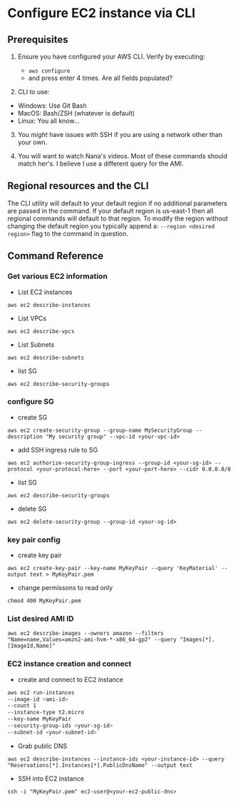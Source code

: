 # Configure EC2 instance via CLI 

## Prerequisites 
1) Ensure you have configured your AWS CLI. Verify by executing:
    - `aws configure`
    - and press enter 4 times. Are all fields populated? 

2) CLI to use: 
- Windows: Use Git Bash
- MacOS: Bash/ZSH (whatever is default)
- Linux: You all know...

3) You *might* have issues with SSH if you are using a network other than your own. 

4) You will want to watch Nana's videos. Most of these commands should match her's. I believe I use a different query for the AMI. 

## Regional resources and the CLI
The CLI utility will default to your default region if no additional parameters are passed in the command. If your default region is us-east-1 then all regional commands will default to that region. To modify the region without changing the default region you typically append a:
`--region <desired region>`
 flag to the command in question. 

## Command Reference


### Get various EC2 information
- List EC2 instances

`aws ec2 describe-instances`

- List VPCs

`aws ec2 describe-vpcs`

- List Subnets

`aws ec2 describe-subnets`

- list SG 

`aws ec2 describe-security-groups`



### configure SG
- create SG

`aws ec2 create-security-group --group-name MySecurityGroup --description "My security group" --vpc-id <your-vpc-id>`

- add SSH ingress rule to SG

`aws ec2 authorize-security-group-ingress --group-id <your-sg-id> --protocol <your-protocol-here> --port <your-port-here> --cidr 0.0.0.0/0`

- list SG 

`aws ec2 describe-security-groups`

- delete SG

`aws ec2 delete-security-group --group-id <your-sg-id>`



### key pair config 
- create key pair 

`aws ec2 create-key-pair --key-name MyKeyPair --query 'KeyMaterial' --output text > MyKeyPair.pem`

- change permissons to read only  

`chmod 400 MyKeyPair.pem`


### List desired AMI ID

`aws ec2 describe-images --owners amazon --filters "Name=name,Values=amzn2-ami-hvm-*-x86_64-gp2" --query "Images[*].[ImageId,Name]"`


### EC2 instance creation and connect
- create and connect to EC2 instance 

```bash
aws ec2 run-instances 
--image-id <ami-id> 
--count 1 
--instance-type t2.micro 
--key-name MyKeyPair 
--security-group-ids <your-sg-id> 
--subnet-id <your-subnet-id>`
```

- Grab public DNS

`aws ec2 describe-instances --instance-ids <your-instance-id> --query "Reservations[*].Instances[*].PublicDnsName" --output text`

- SSH into EC2 instance

`ssh -i "MyKeyPair.pem" ec2-user@<your-ec2-public-dns>`

